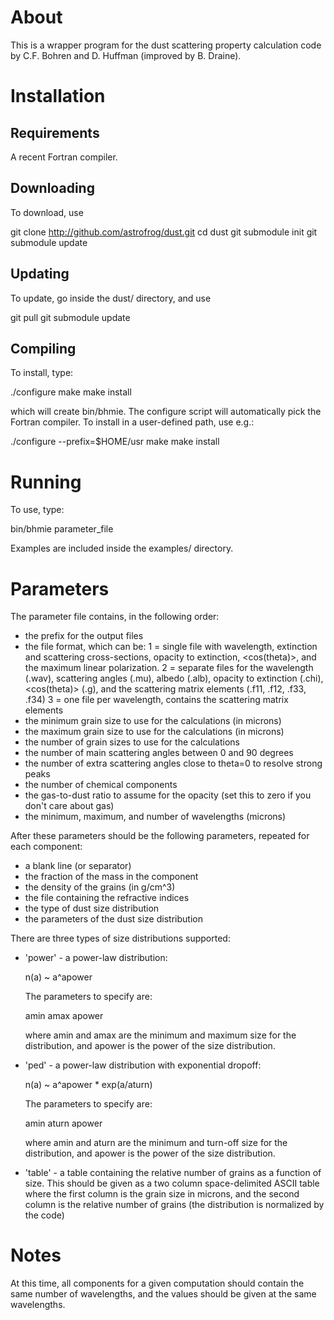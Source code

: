 About
=====

This is a wrapper program for the dust scattering property calculation code
by C.F. Bohren and D. Huffman (improved by B. Draine).

Installation
============

Requirements
------------

A recent Fortran compiler.

Downloading
-----------

To download, use

git clone http://github.com/astrofrog/dust.git
cd dust
git submodule init
git submodule update

Updating
--------

To update, go inside the dust/ directory, and use

git pull
git submodule update

Compiling
---------

To install, type:

  ./configure
  make
  make install

which will create bin/bhmie. The configure script will automatically pick the
Fortran compiler. To install in a user-defined path, use e.g.:

  ./configure --prefix=$HOME/usr
  make
  make install

Running
=======

To use, type:

  bin/bhmie parameter_file

Examples are included inside the examples/ directory.

Parameters
==========

The parameter file contains, in the following order:

- the prefix for the output files
- the file format, which can be:
    1 = single file with wavelength, extinction and scattering cross-sections,
        opacity to extinction, <cos(theta)>, and the maximum linear polarization.
    2 = separate files for the wavelength (.wav), scattering angles (.mu),
        albedo (.alb), opacity to extinction (.chi), <cos(theta)> (.g), and the
        scattering matrix elements (.f11, .f12, .f33, .f34)
    3 = one file per wavelength, contains the scattering matrix elements
- the minimum grain size to use for the calculations (in microns)
- the maximum grain size to use for the calculations (in microns)
- the number of grain sizes to use for the calculations
- the number of main scattering angles between 0 and 90 degrees
- the number of extra scattering angles close to theta=0 to resolve strong peaks
- the number of chemical components
- the gas-to-dust ratio to assume for the opacity (set this to zero if you
  don't care about gas)
- the minimum, maximum, and number of wavelengths (microns)

After these parameters should be the following parameters, repeated for each
component:

- a blank line (or separator)
- the fraction of the mass in the component
- the density of the grains (in g/cm^3)
- the file containing the refractive indices
- the type of dust size distribution
- the parameters of the dust size distribution

There are three types of size distributions supported:

* 'power' - a power-law distribution:

    n(a) ~ a^apower

  The parameters to specify are:

    amin amax apower

  where amin and amax are the minimum and maximum size for the distribution,
  and apower is the power of the size distribution.

* 'ped' - a power-law distribution with exponential dropoff:

    n(a) ~ a^apower * exp(a/aturn)

  The parameters to specify are:

    amin aturn apower

  where amin and aturn are the minimum and turn-off size for the distribution,
  and apower is the power of the size distribution.

* 'table' - a table containing the relative number of grains as a function of
  size. This should be given as a two column space-delimited ASCII table where
  the first column is the grain size in microns, and the second column is the
  relative number of grains (the distribution is normalized by the code)

Notes
=====

At this time, all components for a given computation should contain the same
number of wavelengths, and the values should be given at the same wavelengths.
